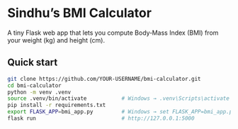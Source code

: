 # Sindhu’s BMI Calculator

A tiny Flask web app that lets you compute Body‑Mass Index (BMI) from your weight (kg) and height (cm).

## Quick start

```bash
git clone https://github.com/YOUR‑USERNAME/bmi‑calculator.git
cd bmi‑calculator
python -m venv .venv
source .venv/bin/activate           # Windows → .venv\Scripts\activate
pip install -r requirements.txt
export FLASK_APP=bmi_app.py         # Windows → set FLASK_APP=bmi_app.py
flask run                           # http://127.0.0.1:5000
